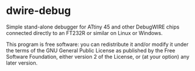 # dwire-debug

Simple stand-alone debugger for ATtiny 45 and other DebugWIRE chips connected directly to an FT232R or similar on Linux or Windows.

This program is free software: you can redistribute it and/or modify it under the terms of the GNU General Public License as published by the Free Software Foundation, either version 2 of the License, or (at your option) any later version.
